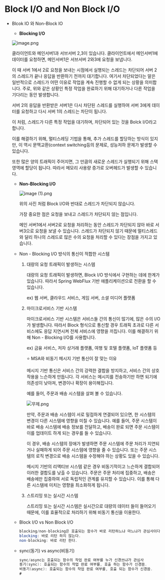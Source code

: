 # Block I/O and Non Block I/O

- Blcok IO 와 Non-Block IO
    - **Blocking I/O**
    
    ![image.png](Block%20I%20O%20and%20Non%20Block%20I%20O%20206e652a156e444bbbe611037db9c511/image.png)
    
    클라이언트와 메인서버1과 서브서버 2,3이 있습니다. 클라이언트에서 메인서버1에 데이터를 요청하면, 메인서버1은 서브서버 2와3에 요청을 보냅니다.
    
    이 때 서버 1에서 2로 요청을 보내는 시점에서 실행되는 스레드는 차단되어 서버 2의 스레드가 끝나 응답을 반환하기 전까지 대기합니다. 여기서 차단되었다는 말은 일반적으로 스레드가 어떤 이유로 작업을 계속 진행할 수 없게 되는 상황을 의미합니다. 주로, 위와 같은 상황인 특정 작업을 완료하기 위해 대기하거나 다른 작업을 기다리는 동안 발생합니다.
    
    서버 2의 응답을 반환받은 서버1은 다시 차단된 스레드를 실행하여 서버 3에게 데이터를 요청하고 다시 서버 1의 스레드는 차단이 됩니다.
    
    이 처럼, 스레드가 다른 특정 작업을 대기하며, 차단되어 있는 것을 Bolck I/O라고 합니다.
    
    이를 해결하기 위해, 멀티스레딩 기법을 통해, 추가 스레드를 할당하는 방식이 있지만, 이 역시 문맥교환(context switching등의 문제로, 성능저하 문제가 발생할 수 있습니다.
    
    또한 많은 양의 트래픽이 주어지면, 그 만큼의 새로운 스레드가 실행되기 위해 스택 영역에 할당이 됩니다. 따라서 메모리 사용량 증가로 오버헤드가 발생할 수 있습니다.
    
    - **Non-Blocking I/O**
        
        ![image (1).png](Block%20I%20O%20and%20Non%20Block%20I%20O%20206e652a156e444bbbe611037db9c511/image_(1).png)
        
        위의 사진 처럼 Block I/O와 반대로 스레드가 차단되지 않습니다. 
        
        가장 중요한 점은 요청을 보내고 스레드가 차단되지 않는 점입니다.
        
        메인 서버1에서 서버2로 요청을 처리하는 동안 스레드가 차단되지 않아 바로 서버3으로 요청을 보낼 수 있습니다. 스레드가 차단되지 않기 때문에 멀티스레드와 달리 하나의 스레드로 많은 수의 요청을 처리할 수 있다는 장점을 가지고 있습니다.
        
    
    - Non - Blocking I/O 방식의 통신이 적합한 시스템
        1. 대량의 요청 트래픽이 발생하는 시스템
            
            대량의 요청 트래픽이 발생하면, Block I/O 방식에서 구현하는 데에 한계가 있습니다. 따라서 Spring WebFlux 기반 애플리케이션으로 전환을 할 수 있습니다.
            
            ex) 웹 서버, 클라우드 서비스, 게임 서버, 소셜 미디어 플랫폼
            
        2. 마이크로서비스 기반 시스템
            
            마이크로서비스 기반 시스템은 서비스들 간의 통신이 많기에, 많은 수의 I/O가 발생합니다. 따라서 Block 형식으로 통신할 경우 트래픽 초과로 다른 서비스에도 응답 지연시켜 전체 서비스에 영향을 끼칩니다. 이를 해결하기 위해 Non - Blocking I/O를 사용합니다.
            
            ex) 금융 서비스, 저자 상거래 플랫폼, 여행 및 호텔 플랫폼, IoT 플랫폼 등
            
            ⭐ MSA와 비동기 메시지 기반 통신이 잘 맞는 이유
            
            메시지 기반 통신은 서비스 간의 강력한 결합을 방지하고, 서비스 간의 상호작용을 느슨하게 만듭니다. 각 서비스는 메시지를 전송하기만 하면 되기에 의존성이 낮아져, 변경이나 확장이 용이해집니다.
            
            예를 들어,  주문과 배송 시스템을 살펴 볼 수 있습니다.
            
            ![무제.png](Block%20I%20O%20and%20Non%20Block%20I%20O%20206e652a156e444bbbe611037db9c511/%25E1%2584%2586%25E1%2585%25AE%25E1%2584%258C%25E1%2585%25A6.png)
            
            만약, 주문과 배송 시스템이 서로 밀접하게 연결되어 있으면, 한 시스템의 변경이 다른 시스템에 영향을 미칠 수 있습니다. 예를 들어, 주문 시스템이 바로 배송 시스템에 배송 정보를 전달하고, 배송이 완료 되면 주문 시스템이 이를 업데이트 하게 되는 경우를  들 수 있습니다.
            
            이 경우, 배송 시스템의 장애가 발생하면 주문 시스템에 주문 처리가 지연되거나 실패하게 되어 주문 시스템에 영향을 줄 수 있습니다. 또는 주문 시스템의 로직 변경으로 배송 시스템을 수정해야 하는 상황도 있을 수 있습니다.
            
            메시지 기반의 리액티브 시스템 같은 경우 비동기적이고 느슨하게 결합되어 이러한 결합도를 낮출 수 있습니다. 주문은 주문 처리에 집중하고, 배송은 배송에만 집중하여 서로 독립적인 관계를 유지할 수 있습니다. 이를 통해 다른 시스템에 미치는 영향을 최소화하게 됩니다.
            
        3. 스트리밍 또는 실시간 시스템
            
            스트리밍 또는 실시간 시스템은 실시간으로 대량의 데이터 들이 들어오기 때문에, 이를 효율적으로 처리하기 위해 비동기 통신을 이용한다.
            
    - Block I/O vs Non Block I/O
        
        ```java
        blocking/non-blocking은 호출되는 함수가 바로 리턴하느냐 마느냐가 관심사이다.
        blocking: 바로 리턴 하지 않는다.
        non-blocking: 바로 리턴 한다.
        ```
        
    - sync(동기) vs async(비동기)
        
        ```java
        sync/async는 호출되는 함수의 작업 완료 여부를 누가 신경쓰냐가 관심사
        동기(sync): 호출되는 함수의 작업 완료 여부를, 호출 하는 함수가 신경씀.
        비동기(async): 호출되는 함수의 작업 완료 여부를, 호출 되는 함수가 신경씀.
        #
        ```